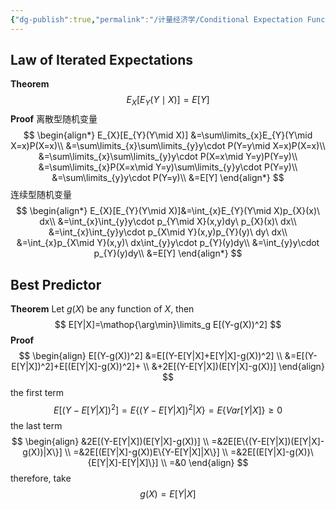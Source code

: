 ```yaml
---
{"dg-publish":true,"permalink":"/计量经济学/Conditional Expectation Function/","created":"2025-08-20T11:56:52.000+08:00","updated":"2025-08-20T11:56:52.000+08:00"}
---
```





## Law of Iterated Expectations

**Theorem** 
$$
E_{X}[E_{Y}(Y\mid X)]=E[Y]
$$
**Proof**
离散型随机变量
$$
\begin{align*}
E_{X}[E_{Y}(Y\mid X)]
&=\sum\limits_{x}E_{Y}(Y\mid X=x)P(X=x)\\
&=\sum\limits_{x}\sum\limits_{y}y\cdot P(Y=y\mid X=x)P(X=x)\\
&=\sum\limits_{x}\sum\limits_{y}y\cdot P(X=x\mid Y=y)P(Y=y)\\
&=\sum\limits_{x}P(X=x\mid Y=y)\sum\limits_{y}y\cdot P(Y=y)\\
&=\sum\limits_{y}y\cdot P(Y=y)\\
&=E[Y]
\end{align*}
$$
连续型随机变量
$$
\begin{align*}
E_{X}[E_{Y}(Y\mid X)]&=\int_{x}E_{Y}(Y\mid X)p_{X}(x)\ dx\\
&=\int_{x}\int_{y}y\cdot p_{Y\mid X}(x,y)dy\ p_{X}(x)\ dx\\
&=\int_{x}\int_{y}y\cdot p_{X\mid Y}(x,y)p_{Y}(y)\ dy\ dx\\
&=\int_{x}p_{X\mid Y}(x,y)\ dx\int_{y}y\cdot p_{Y}(y)dy\\
&=\int_{y}y\cdot p_{Y}(y)dy\\
&=E[Y]
\end{align*}
$$
## Best Predictor

**Theorem**
Let $g(X)$ be any function of $X$, then
$$
E[Y|X]=\mathop{\arg\min}\limits_g E[(Y-g(X))^2]
$$
**Proof**
$$
\begin{align}
E[(Y-g(X))^2]
&=E[(Y-E[Y|X]+E[Y|X]-g(X))^2] \\
&=E[(Y-E[Y|X])^2]+E[(E[Y|X]-g(X))^2]+ \\
&+2E[(Y-E[Y|X])(E[Y|X]-g(X))]
\end{align}
$$
the first term
$$
E[(Y-E[Y|X])^2]=E\{(Y-E[Y|X])^2|X\}=E\{Var[Y|X]\}\ge0
$$
the last term
$$
\begin{align}
&2E[(Y-E[Y|X])(E[Y|X]-g(X))] \\
=&2E[E\{(Y-E[Y|X])(E[Y|X]-g(X))|X\}] \\
=&2E[(E[Y|X]-g(X))E\{Y-E[Y|X]|X\}] \\
=&2E[(E[Y|X]-g(X))\{E[Y|X]-E[Y|X]\}] \\
=&0
\end{align}
$$
therefore, take
$$
g(X)=E[Y|X]
$$